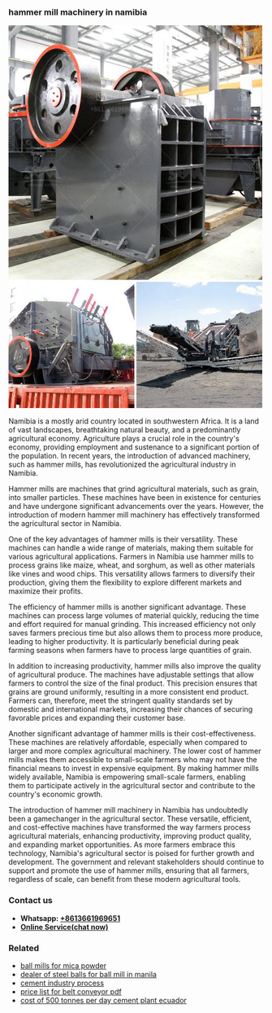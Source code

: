 <h3>hammer mill machinery in namibia</h3><img src='1708499611.jpg' alt=''><p>Namibia is a mostly arid country located in southwestern Africa. It is a land of vast landscapes, breathtaking natural beauty, and a predominantly agricultural economy. Agriculture plays a crucial role in the country's economy, providing employment and sustenance to a significant portion of the population. In recent years, the introduction of advanced machinery, such as hammer mills, has revolutionized the agricultural industry in Namibia.</p><p>Hammer mills are machines that grind agricultural materials, such as grain, into smaller particles. These machines have been in existence for centuries and have undergone significant advancements over the years. However, the introduction of modern hammer mill machinery has effectively transformed the agricultural sector in Namibia.</p><p>One of the key advantages of hammer mills is their versatility. These machines can handle a wide range of materials, making them suitable for various agricultural applications. Farmers in Namibia use hammer mills to process grains like maize, wheat, and sorghum, as well as other materials like vines and wood chips. This versatility allows farmers to diversify their production, giving them the flexibility to explore different markets and maximize their profits.</p><p>The efficiency of hammer mills is another significant advantage. These machines can process large volumes of material quickly, reducing the time and effort required for manual grinding. This increased efficiency not only saves farmers precious time but also allows them to process more produce, leading to higher productivity. It is particularly beneficial during peak farming seasons when farmers have to process large quantities of grain.</p><p>In addition to increasing productivity, hammer mills also improve the quality of agricultural produce. The machines have adjustable settings that allow farmers to control the size of the final product. This precision ensures that grains are ground uniformly, resulting in a more consistent end product. Farmers can, therefore, meet the stringent quality standards set by domestic and international markets, increasing their chances of securing favorable prices and expanding their customer base.</p><p>Another significant advantage of hammer mills is their cost-effectiveness. These machines are relatively affordable, especially when compared to larger and more complex agricultural machinery. The lower cost of hammer mills makes them accessible to small-scale farmers who may not have the financial means to invest in expensive equipment. By making hammer mills widely available, Namibia is empowering small-scale farmers, enabling them to participate actively in the agricultural sector and contribute to the country's economic growth.</p><p>The introduction of hammer mill machinery in Namibia has undoubtedly been a gamechanger in the agricultural sector. These versatile, efficient, and cost-effective machines have transformed the way farmers process agricultural materials, enhancing productivity, improving product quality, and expanding market opportunities. As more farmers embrace this technology, Namibia's agricultural sector is poised for further growth and development. The government and relevant stakeholders should continue to support and promote the use of hammer mills, ensuring that all farmers, regardless of scale, can benefit from these modern agricultural tools.</p><h3>Contact us</h3><ul><li><strong>Whatsapp:&nbsp;<a href="https://wa.me/8613661969651">+8613661969651</a></strong></li><li><a href="https://swt.shibang-china.com/?git&amp;zhl&amp;hammer mill machinery in namibia"><strong>Online Service(chat now)</strong></a></li></ul><h3>Related</h3><ul><li><a href='ball mills for mica powder.md'>ball mills for mica powder</a></li><li><a href='dealer of steel balls for ball mill in manila.md'>dealer of steel balls for ball mill in manila</a></li><li><a href='cement industry process.md'>cement industry process</a></li><li><a href='price list for belt conveyor pdf.md'>price list for belt conveyor pdf</a></li><li><a href='cost of 500 tonnes per day cement plant ecuador.md'>cost of 500 tonnes per day cement plant ecuador</a></li></ul>